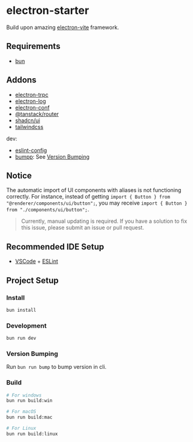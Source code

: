 # electron-starter

Build upon amazing [electron-vite](https://github.com/alex8088/electron-vite) framework.

## Requirements

- [bun](https://bun.sh/)

## Addons

- [electron-trpc](https://github.com/jsonnull/electron-trpc)
- [electron-log](https://github.com/megahertz/electron-log)
- [electron-conf](https://github.com/alex8088/electron-conf)
- [@tanstack/router](https://tanstack.com/router)
- [shadcn/ui](https://ui.shadcn.com)
- [tailwindcss](https://tailwindcss.com)

dev:

- [eslint-config](https://github.com/antfu/eslint-config)
- [bumpp](https://github.com/antfu-collective/bumpp): See [Version Bumping](#version-bumping)

## Notice

The automatic import of UI components with aliases is not functioning correctly. For instance, instead of getting `import { Button } from "@renderer/components/ui/button";`, you may receive `import { Button } from "./components/ui/button";`.

> Currently, manual updating is required. If you have a solution to fix this issue, please submit an issue or pull request.

## Recommended IDE Setup

- [VSCode](https://code.visualstudio.com/) + [ESLint](https://marketplace.visualstudio.com/items?itemName=dbaeumer.vscode-eslint)

## Project Setup

### Install

```bash
bun install
```

### Development

```bash
bun run dev
```

### Version Bumping

Run `bun run bump` to bump version in cli.

### Build

```bash
# For windows
bun run build:win

# For macOS
bun run build:mac

# For Linux
bun run build:linux
```
